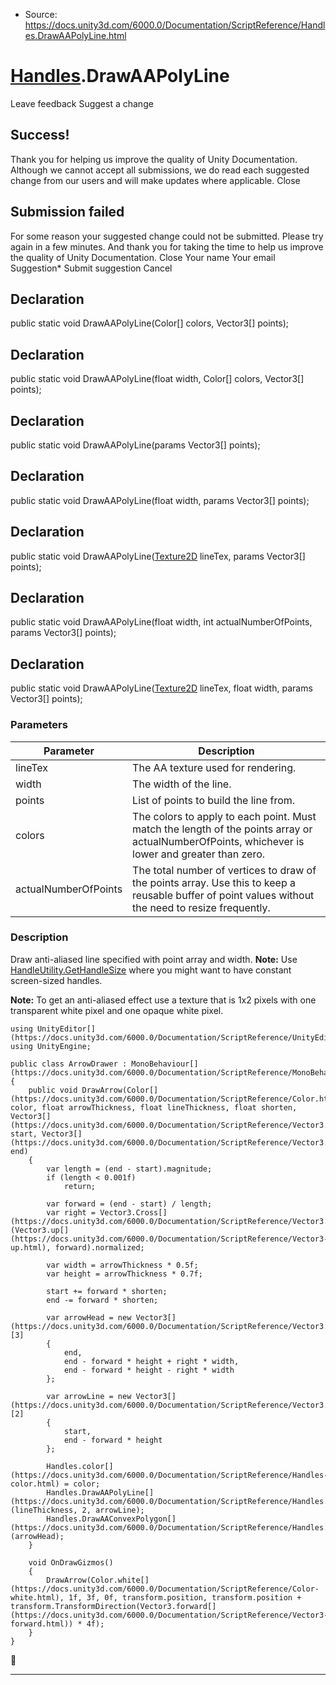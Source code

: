 * Source: https://docs.unity3d.com/6000.0/Documentation/ScriptReference/Handles.DrawAAPolyLine.html

#  [Handles](https://docs.unity3d.com/6000.0/Documentation/ScriptReference/Handles.html).DrawAAPolyLine
Leave feedback
Suggest a change
## Success!
Thank you for helping us improve the quality of Unity Documentation. Although we cannot accept all submissions, we do read each suggested change from our users and will make updates where applicable.
Close
## Submission failed
For some reason your suggested change could not be submitted. Please <a>try again</a> in a few minutes. And thank you for taking the time to help us improve the quality of Unity Documentation.
Close
Your name Your email Suggestion* Submit suggestion
Cancel
## Declaration
public static void DrawAAPolyLine(Color[] colors, Vector3[] points); 
## Declaration
public static void DrawAAPolyLine(float width, Color[] colors, Vector3[] points); 
## Declaration
public static void DrawAAPolyLine(params Vector3[] points); 
## Declaration
public static void DrawAAPolyLine(float width, params Vector3[] points); 
## Declaration
public static void DrawAAPolyLine([Texture2D](https://docs.unity3d.com/6000.0/Documentation/ScriptReference/Texture2D.html) lineTex, params Vector3[] points); 
## Declaration
public static void DrawAAPolyLine(float width, int actualNumberOfPoints, params Vector3[] points); 
## Declaration
public static void DrawAAPolyLine([Texture2D](https://docs.unity3d.com/6000.0/Documentation/ScriptReference/Texture2D.html) lineTex, float width, params Vector3[] points); 
### Parameters
Parameter | Description  
---|---  
lineTex | The AA texture used for rendering.  
width | The width of the line.  
points | List of points to build the line from.  
colors | The colors to apply to each point. Must match the length of the points array or actualNumberOfPoints, whichever is lower and greater than zero.  
actualNumberOfPoints | The total number of vertices to draw of the points array. Use this to keep a reusable buffer of point values without the need to resize frequently.  
### Description
Draw anti-aliased line specified with point array and width.
**Note:** Use [HandleUtility.GetHandleSize](https://docs.unity3d.com/6000.0/Documentation/ScriptReference/HandleUtility.GetHandleSize.html) where you might want to have constant screen-sized handles.  
  
**Note:** To get an anti-aliased effect use a texture that is 1x2 pixels with one transparent white pixel and one opaque white pixel.
```
using UnityEditor[](https://docs.unity3d.com/6000.0/Documentation/ScriptReference/UnityEditor.html);
using UnityEngine;

public class ArrowDrawer : MonoBehaviour[](https://docs.unity3d.com/6000.0/Documentation/ScriptReference/MonoBehaviour.html)
{
    public void DrawArrow(Color[](https://docs.unity3d.com/6000.0/Documentation/ScriptReference/Color.html) color, float arrowThickness, float lineThickness, float shorten, Vector3[](https://docs.unity3d.com/6000.0/Documentation/ScriptReference/Vector3.html) start, Vector3[](https://docs.unity3d.com/6000.0/Documentation/ScriptReference/Vector3.html) end)
    {
        var length = (end - start).magnitude;
        if (length < 0.001f)
            return;

        var forward = (end - start) / length;
        var right = Vector3.Cross[](https://docs.unity3d.com/6000.0/Documentation/ScriptReference/Vector3.Cross.html)(Vector3.up[](https://docs.unity3d.com/6000.0/Documentation/ScriptReference/Vector3-up.html), forward).normalized;

        var width = arrowThickness * 0.5f;
        var height = arrowThickness * 0.7f;

        start += forward * shorten;
        end -= forward * shorten;

        var arrowHead = new Vector3[](https://docs.unity3d.com/6000.0/Documentation/ScriptReference/Vector3.html)[3]
        {
            end,
            end - forward * height + right * width,
            end - forward * height - right * width
        };

        var arrowLine = new Vector3[](https://docs.unity3d.com/6000.0/Documentation/ScriptReference/Vector3.html)[2]
        {
            start,
            end - forward * height
        };

        Handles.color[](https://docs.unity3d.com/6000.0/Documentation/ScriptReference/Handles-color.html) = color;
        Handles.DrawAAPolyLine[](https://docs.unity3d.com/6000.0/Documentation/ScriptReference/Handles.DrawAAPolyLine.html)(lineThickness, 2, arrowLine);
        Handles.DrawAAConvexPolygon[](https://docs.unity3d.com/6000.0/Documentation/ScriptReference/Handles.DrawAAConvexPolygon.html)(arrowHead);
    }

    void OnDrawGizmos()
    {
        DrawArrow(Color.white[](https://docs.unity3d.com/6000.0/Documentation/ScriptReference/Color-white.html), 1f, 3f, 0f, transform.position, transform.position + transform.TransformDirection(Vector3.forward[](https://docs.unity3d.com/6000.0/Documentation/ScriptReference/Vector3-forward.html)) * 4f);
    }
}

```

* * *
